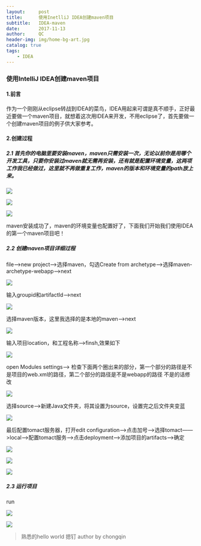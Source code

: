 ```yaml
---
layout:     post
title:      使用InetlliJ IDEA创建maven项目
subtitle:   IDEA-maven
date:       2017-11-13
author:     QC
header-img: img/home-bg-art.jpg
catalog: true
tags:
    - IDEA
---
```

### 使用IntelliJ IDEA创建maven项目

#### 1.前言

作为一个刚刚从eclipse转战到IDEA的菜鸟，IDEA用起来可谓是真不顺手，正好最近要做一个maven项目，就想着这次用IDEA来开发，不用eclipse了，首先要做一个创建maven项目的例子供大家参考。

#### 2.创建过程

##### 2.1 首先你的电脑里要安装maven，maven只需安装一次，无论以前你是用哪个开发工具，只要你安装过maven就无需再安装，还有就是配置环境变量，这两项工作我已经做过，这里就不再做重复工作，maven的版本和环境变量的path放上来。

![](https://i.imgur.com/LW9rhxa.png)

![](https://i.imgur.com/WcLhQn5.png)

![](https://i.imgur.com/HJ9O2hy.png)

maven安装成功了，maven的环境变量也配置好了，下面我们开始我们使用IDEA的第一个maven项目吧！

##### 2.2 创建maven项目详细过程

file——>new project——>选择maven，勾选Create from archetype——>选择maven-archetype-webapp——>next

![](https://i.imgur.com/MQMI0zt.png)

输入groupid和artifactId——>next

![](https://i.imgur.com/knmoZbz.png)

选择maven版本，这里我选择的是本地的maven——>next

![](https://i.imgur.com/fDMg01l.png)

输入项目location，和工程名称——>finsh,效果如下

![](https://i.imgur.com/soI9YVh.png)

open Modules settings——> 检查下面两个圈出来的部分，第一个部分的路径是不是项目的web.xml的路径，第二个部分的路径是不是webapp的路径
不是的话修改

![](https://i.imgur.com/ehLCI2k.png)

选择source——>新建Java文件夹，将其设置为source，设置完之后文件夹变蓝

![](https://i.imgur.com/6UfKMqI.png)

最后配置tomact服务器，打开edit configuration——>点击加号——>选择tomact——>local——>配置tomact服务——>点击deployment——>添加项目的artifacts——>确定

![](https://i.imgur.com/kVRamRs.png)

![](https://i.imgur.com/azKiWBb.png)

![](https://i.imgur.com/wYBdlKM.png)

##### 2.3 运行项目

run

![](https://i.imgur.com/2DHRsgF.png)

![](https://i.imgur.com/42dcU0o.png)

> 熟悉的hello world
> 摁钉 author by chongqin
